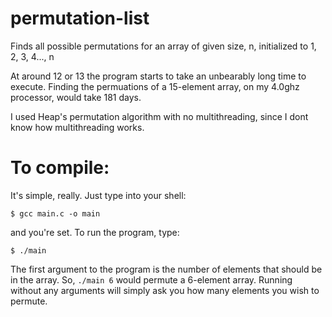 # permutation-list
Finds all possible permutations for an array of given size, n, initialized to 1, 2, 3, 4..., n

At around 12 or 13 the program starts to take an unbearably long time to execute. Finding the permuations of a 15-element array, on my 4.0ghz processor, would take 181 days.

I used Heap's permutation algorithm with no multithreading, since I dont know how multithreading works.

# To compile:

It's simple, really. Just type into your shell:

`$ gcc main.c -o main`

and you're set. To run the program, type:

`$ ./main`

The first argument to the program is the number of elements that should be in the array. So, `./main 6` would permute a 6-element array.
Running without any arguments will simply ask you how many elements you wish to permute.
